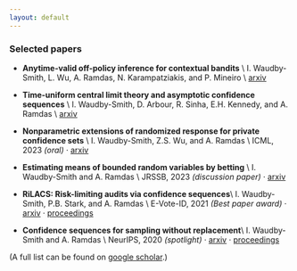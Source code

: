 ```yaml
---
layout: default
---
```



### Selected papers


- **Anytime-valid off-policy inference for contextual bandits** \\
    I. Waudby-Smith, L. Wu, A. Ramdas, N. Karampatziakis, and P. Mineiro \\
    [arxiv](https://arxiv.org/abs/2210.10768) 

- **Time-uniform central limit theory and asymptotic confidence sequences** \\
    I. Waudby-Smith, D. Arbour, R. Sinha, E.H. Kennedy, and A. Ramdas \\
    [arxiv](https://arxiv.org/abs/2103.06476) 

- **Nonparametric extensions of randomized response for private confidence sets** \\
    I. Waudby-Smith, Z.S. Wu, and A. Ramdas \\
    ICML, 2023 _(oral)_ · [arxiv](https://arxiv.org/abs/2202.08728) 

- **Estimating means of bounded random variables by betting** \\
	I. Waudby-Smith and A. Ramdas \\
    JRSSB, 2023 _(discussion paper)_ · [arxiv](https://arxiv.org/abs/2010.09686)

- **RiLACS: Risk-limiting audits via confidence sequences**\\
	I. Waudby-Smith, P.B. Stark, and A. Ramdas \\
    E-Vote-ID, 2021 _(Best paper award)_ ·
    [arxiv](https://arxiv.org/abs/2107.11323) ·
    [proceedings](https://link.springer.com/chapter/10.1007/978-3-030-86942-7_9)

- **Confidence sequences for sampling without replacement**\\
	I. Waudby-Smith and A. Ramdas \\
    NeurIPS, 2020 _(spotlight)_ ·
    [arxiv](https://arxiv.org/abs/2006.04347) ·
    [proceedings](https://proceedings.neurips.cc/paper/2020/hash/e96c7de8f6390b1e6c71556e4e0a4959-Abstract.html) 

(A full list can be found on [google scholar](https://scholar.google.com/citations?user=FnyNlFAAAAAJ&oi=ao).)
